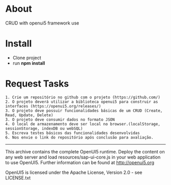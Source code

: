 # About

CRUD with openui5 framework use 

# Install

 * Clone project 
 * run **npm install**

# Request Tasks

    1. Crie um repositório no github com o projeto (https://github.com/)
    2. O projeto deverá utilizar a biblioteca openui5 para construir as interfaces (https://openui5.org/releases/)
    3. O projeto deve possuir funcionalidades básicas de um CRUD (Create, Read, Update, Delete)
    3. O projeto deve consumir dados no formato JSON
    4. O local de armazenamento deve ser local no browser.(localStorage, sessionStorage, indexDB ou webSQL)
    5. Escreva testes básicos das funcionalidades desenvolvidas
    6. Nos envie o link do repositório após conclusão para avaliação.

 -----------------------------------------------------------------------------------------------------------------------------------------------------------------


This archive contains the complete OpenUI5 runtime. Deploy the content on any web server and load resources/sap-ui-core.js in your web application to use OpenUI5.
Further information can be found at http://openui5.org

OpenUI5 is licensed under the Apache License, Version 2.0 - see LICENSE.txt